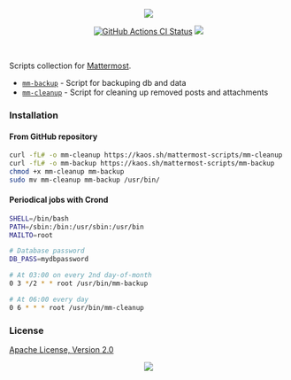 <p align="center"><a href="#readme"><img src="https://gh.kaos.st/mattermost-scripts.svg"/></a></p>

<p align="center">
  <a href="https://kaos.sh/w/mattermost-scripts/ci"><img src="https://kaos.sh/w/mattermost-scripts/ci.svg" alt="GitHub Actions CI Status" /></a>
  <a href="#license"><img src="https://gh.kaos.st/apache2.svg"></a>
</p>

<br/>

Scripts collection for [Mattermost](https://mattermost.com).

* [`mm-backup`](mm-backup) - Script for backuping db and data
* [`mm-cleanup`](mm-cleanup) - Script for cleaning up removed posts and attachments

### Installation

#### From GitHub repository

```bash
curl -fL# -o mm-cleanup https://kaos.sh/mattermost-scripts/mm-cleanup
curl -fL# -o mm-backup https://kaos.sh/mattermost-scripts/mm-backup
chmod +x mm-cleanup mm-backup
sudo mv mm-cleanup mm-backup /usr/bin/
```

#### Periodical jobs with Crond

```bash
SHELL=/bin/bash
PATH=/sbin:/bin:/usr/sbin:/usr/bin
MAILTO=root

# Database password
DB_PASS=mydbpassword

# At 03:00 on every 2nd day-of-month
0 3 */2 * * root /usr/bin/mm-backup

# At 06:00 every day
0 6 * * * root /usr/bin/mm-cleanup
```

### License

[Apache License, Version 2.0](https://www.apache.org/licenses/LICENSE-2.0)

<p align="center"><a href="https://essentialkaos.com"><img src="https://gh.kaos.st/ekgh.svg"/></a></p>
